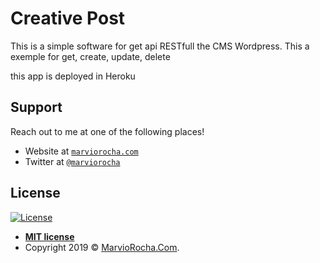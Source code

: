 # Creative Post

This is a simple software for get api RESTfull the CMS Wordpress. This a exemple for get, create, update, delete

this app is deployed in Heroku


## Support

Reach out to me at one of the following places!

- Website at <a href="http://marviorocha.com" target="_blank">`marviorocha.com`</a>
- Twitter at <a href="http://twitter.com/marviorocha" target="_blank">`@marviorocha`</a>

 
## License

[![License](http://img.shields.io/:license-mit-blue.svg?style=flat-square)](http://badges.mit-license.org)

- **[MIT license](http://opensource.org/licenses/mit-license.php)**
- Copyright 2019 © <a href="http://marviorocha.com" target="_blank">MarvioRocha.Com</a>.